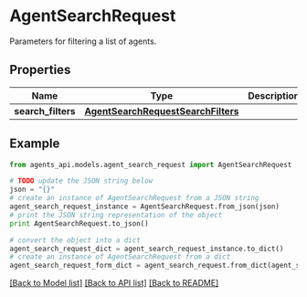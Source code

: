 # AgentSearchRequest

Parameters for filtering a list of agents.

## Properties
Name | Type | Description | Notes
------------ | ------------- | ------------- | -------------
**search_filters** | [**AgentSearchRequestSearchFilters**](AgentSearchRequestSearchFilters.md) |  | [optional] 

## Example

```python
from agents_api.models.agent_search_request import AgentSearchRequest

# TODO update the JSON string below
json = "{}"
# create an instance of AgentSearchRequest from a JSON string
agent_search_request_instance = AgentSearchRequest.from_json(json)
# print the JSON string representation of the object
print AgentSearchRequest.to_json()

# convert the object into a dict
agent_search_request_dict = agent_search_request_instance.to_dict()
# create an instance of AgentSearchRequest from a dict
agent_search_request_form_dict = agent_search_request.from_dict(agent_search_request_dict)
```
[[Back to Model list]](../README.md#documentation-for-models) [[Back to API list]](../README.md#documentation-for-api-endpoints) [[Back to README]](../README.md)


